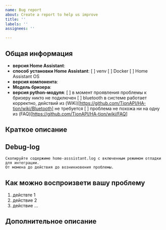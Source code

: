 ```yaml
---
name: Bug report
about: Create a report to help us improve
title: ''
labels: ''
assignees: ''

---
```


## Общая информация
  * **версия Home Assistant**:
  * **способ установки Home Assistant**:
    [ ] venv
    [ ] Docker
    [ ] Home Assistant OS
 * **версия компонента**: 
 * **Модель бризера**: <!-- S3 или Lite -->
 * **версия python-модуля**: <!-- если не используется версия python-модуля по умолчанию -->
 [ ] в момент проявления проблемы к бризеру никто не подключен
 [ ] bluetooth в системе работает корректно, действий из (WiKi)[https://github.com/TionAPI/HA-tion/wiki/Bluetooth] не требуется
 [ ] проблема не похожа ни на одну из (FAQ)[https://github.com/TionAPI/HA-tion/wiki/FAQ]
## Краткое описание 
<!-- в двух-трех предложениях опишите возникшую проблему -->

## Debug-log
```
Скопируйте содержиме home-asssistant.log с включенным режимом отладки для интеграции.
От момена до действия до возникновения проблемы.
```

## Как можно воспроизвети вашу проблему
<!-- описание шагов, которые нужно сделать, чтобы проблема возникла-->
1. действте 1
1. действие 2
1. действие ...

## Дополнительное описание
<!-- опишите здесь что вы делаете, что происходит, те все, что вы считаете существенным и важным -->
